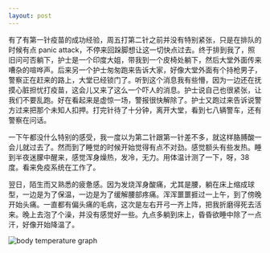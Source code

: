 ```yaml
---
layout: post
---
```


有了有第一针疫苗的成功经验，周五打第二针之前并没有特别紧张，只是在排队的时候有点 panic attack，不停来回跺脚想让这一切快点过去。终于排到我了，照旧问可否躺下，护士是一个印度大姐，带我到一个皮椅处躺下，然后大堂外面传来嘈杂的喧哗声。后来另一个护士匆匆跑来告诉大家，好像大堂外面有个持枪男子，警察正在赶来的路上，大堂已经锁门了。听到这个消息我有些懵，因为一边还在抚摸心脏担忧打疫苗，这会儿又来了这么一个吓人的消息。护士说自己也很紧张，让我们不要乱跑。好在看起来是虚惊一场，警报很快解除了。护士又跑过来告诉说警方过来把那个未知人扣押。打完针待了十分钟，离开大堂，看到七八辆警车，还有警察在问话。

一下午都没什么特别的感受，我一度以为第二针跟第一针差不多，就这样胳膊酸一会儿就过去了。然而到了睡觉的时候开始觉得有点不对劲。感觉额头有些发热。睡到半夜迷朦中醒来，感觉浑身燥热，发冷，无力。用体温计测了一下，呀，38度。看来免疫系统在工作了。

翌日，陌生而又熟悉的疲惫感。因为发烧浑身酸痛，尤其是腰，躺在床上缩成球型，一边是为了保温，一边是为了缓解腰部疼痛。浑浑噩噩捱过一上午，到了傍晚开始头痛。一直都有偏头痛的毛病，这次是左右开弓一齐上阵，把我折磨得死去活来。晚上去泡了个澡，并没有感觉好一些。九点多躺到床上，昏昏欲睡中除了一点汗，好像开始降温了。

![body temperature graph](https://user-images.githubusercontent.com/7303373/123552156-b4b00e80-d729-11eb-839e-017ed3ebb770.jpeg)